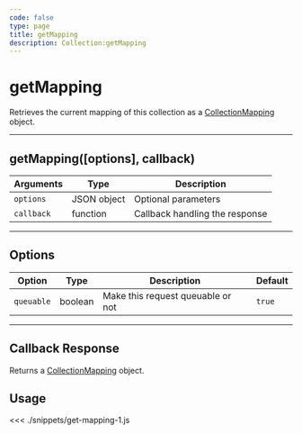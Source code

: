 ```yaml
---
code: false
type: page
title: getMapping
description: Collection:getMapping
---
```


# getMapping

Retrieves the current mapping of this collection as a [CollectionMapping](/sdk/js/5/collection-mapping/) object.

---

## getMapping([options], callback)

| Arguments  | Type        | Description                    |
| ---------- | ----------- | ------------------------------ |
| `options`  | JSON object | Optional parameters            |
| `callback` | function    | Callback handling the response |

---

## Options

| Option     | Type    | Description                       | Default |
| ---------- | ------- | --------------------------------- | ------- |
| `queuable` | boolean | Make this request queuable or not | `true`  |

---

## Callback Response

Returns a [CollectionMapping](/sdk/js/5/collection-mapping/) object.

## Usage

<<< ./snippets/get-mapping-1.js
